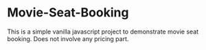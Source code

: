 # Movie-Seat-Booking
This is a simple vanilla javascript project to demonstrate movie seat booking. Does not involve any pricing part.
